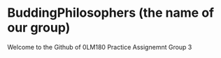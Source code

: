# BuddingPhilosophers (the name of our group)

Welcome to the Github of 0LM180 Practice Assignemnt Group 3

